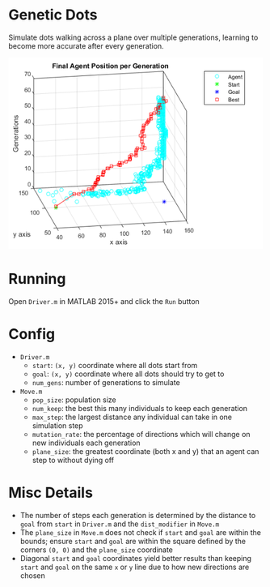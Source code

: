 # Genetic Dots
Simulate dots walking across a plane over multiple generations, learning to become more accurate after every generation.

![Best Final Positions](html/Driver_01.png)

# Running
Open `Driver.m` in MATLAB 2015+ and click the `Run` button

# Config
* `Driver.m`
  * `start`: `(x, y)` coordinate where all dots start from
  * `goal`: `(x, y)` coordinate where all dots should try to get to
  * `num_gens`: number of generations to simulate
* `Move.m`
  * `pop_size`: population size
  * `num_keep`: the best this many individuals to keep each generation
  * `max_step`: the largest distance any individual can take in one simulation step
  * `mutation_rate`: the percentage of directions which will change on new individuals each generation
  * `plane_size`: the greatest coordinate (both x and y) that an agent can step to without dying off

# Misc Details
* The number of steps each generation is determined by the distance to `goal` from `start` in `Driver.m` and the `dist_modifier` in `Move.m`
* The `plane_size` in `Move.m` does not check if `start` and `goal` are within the bounds; ensure `start` and `goal` are within the square defined by the corners `(0, 0)` and the `plane_size` coordinate
* Diagonal `start` and `goal` coordinates yield better results than keeping `start` and `goal` on the same `x` or `y` line due to how new directions are chosen

